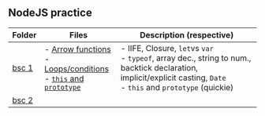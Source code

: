 <h2>NodeJS practice</h2>
 

| **Folder**             | **Files**                                                                                                                                                                            | **Description (respective)**                                                                                                                                               |
|------------------------|--------------------------------------------------------------------------------------------------------------------------------------------------------------------------------------|----------------------------------------------------------------------------------------------------------------------------------------------------------------------------|
| [bsc 1](nodejs-1/bsc1) | - [Arrow functions](nodejs-1/bsc1/arrowfunc-etc.js) <br/>- [Loops/conditions](nodejs-1/bsc1/lops-conds-etc.js) <br/>- [`this` and `prototype`](nodejs-1/bsc1/this-and-prototypes.js) | - IIFE, Closure, `let`vs `var`<br/>- `typeof`, array dec., string to num., backtick declaration, implicit/explicit casting, `Date` <br/>- `this` and `prototype` (quickie) |
|[bsc 2]()

